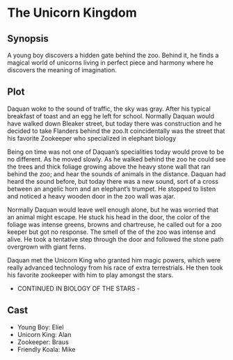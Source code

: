 # The Unicorn Kingdom

## Synopsis

A young boy discovers a hidden gate behind the zoo.
Behind it, he finds a magical world of unicorns living in perfect piece and harmony where he discovers the meaning of imagination.

## Plot   

Daquan woke to the sound of traffic, the sky was gray.
After his typical breakfast of toast and an egg he left for school.
Normally Daquan would have walked down Bleaker street, but today there was construction and he decided to take Flanders behind the zoo.It coincidentally was the street that his favorite Zookeeper who specialized in
elephant biology

Being on time was not one of Daquan’s specialities today would prove to be no different.
As he moved slowly.
As he walked behind the zoo he could see the trees and thick foliage growing above the heavy stone wall that ran behind the zoo; and hear the sounds of animals in the distance.
Daquan had heard the sound before, but today there was a new sound, sort of a cross between an angelic horn and an elephant’s trumpet.
He stopped to listen and noticed a heavy wooden door in the zoo wall was ajar.

Normally Daquan would leave well enough alone, but he was worried that an animal might escape.
He stuck his head in the door, the color of the foliage was intense greens, browns and chartreuse, he called out for a zoo keeper but got no response.
The smell of the of the zoo was intense and alive.
He took a tentative step through the door and followed the stone path overgrown with giant ferns.

Daquan met the Unicorn King who granted him magic powers, which were really advanced technology from his
race of extra terrestrials. He then took his favorite zookeeper with him to play amongst the stars.
- CONTINUED IN BIOLOGY OF THE STARS -
## Cast

* Young Boy: Eliel
* Unicorn King: Alan
* Zookeeper: Braus
* Friendly Koala: Mike
